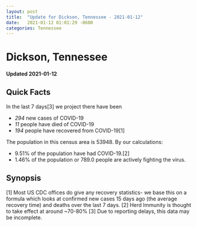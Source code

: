```yaml
---
layout: post
title:  "Update for Dickson, Tennessee - 2021-01-12"
date:   2021-01-12 01:01:29 -0600
categories: Tennessee
---
```


# Dickson, Tennessee
#### Updated 2021-01-12

## Quick Facts

In the last 7 days[3] we project there have been
- *294* new cases of COVID-19
- *11* people have died of COVID-19
- *194* people have recovered from COVID-19[1]

The population in this census area is 53948. By our calculations:
- 9.51% of the population have had COVID-19.[2]
- 1.46% of the population or 789.0 people are actively fighting the virus.

## Synopsis




[1] Most US CDC offices do give any recovery statistics- we base this on a formula which looks at confirmed new cases
15 days ago (the average recovery time) and deaths over the last 7 days.
[2] Herd Immunity is thought to take effect at around ~70-80%
[3] Due to reporting delays, this data may be incomplete. 
    